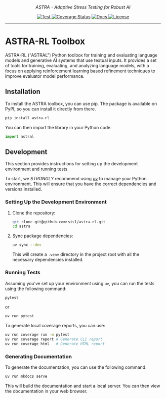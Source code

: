 <!-- <p align="center">
  <a href="https://github.com/duncaneddy/brahe/"><img src="https://raw.githubusercontent.com/duncaneddy/brahe/main/docs/pages/assets/logo-gold.png" alt="Brahe"></a>
</p> -->
<p align="center">
    <em>ASTRA - Adaptive Stress Testing for Robust AI</em>
</p>
<p align="center">
<a href="https://github.com/sisl/astra-rl/actions/workflows/ci.yml" target="_blank">
    <img src="https://github.com/sisl/astra-rl/actions/workflows/ci.yml/badge.svg" alt="Test">
</a>
<a href='https://coveralls.io/github/sisl/astra-rl?branch=main'><img src='https://coveralls.io/repos/github/sisl/astra-rl/badge.svg?branch=main' alt='Coverage Status' /></a>
<a href="https://sisl.github.io/astra-rl/index.html" target="_blank">
    <img src="https://img.shields.io/badge/docs-latest-blue.svg" alt="Docs">
</a>
<a href="https://github.com/sisl/astra-rl/blob/main/LICENSE" target="_blank">
    <img src="https://img.shields.io/badge/License-MIT-green.svg", alt="License">
</a>
</p>

----

# ASTRA-RL Toolbox

ASTRA-RL ("ASTRAL") Python toolbox for training and evaluating language models and generative AI systems that
use textual inputs. It provides a set of tools for training, evaluating, and analyzing
language models, with a focus on applying reinforcement learning based refinement techniques
to improve evaluator model performance.

## Installation

To install the ASTRA toolbox, you can use pip. The package is available on PyPI, so you can install it directly from there.

```bash
pip install astra-rl
```

You can then import the library in your Python code:

```python
import astral
```

## Development

This section provides instructions for setting up the development environment and running tests.

To start, we _STRONGLY_ recommend using [uv](https://docs.astral.sh/uv/) to manage your Python environment. This will ensure that you have the correct dependencies and versions installed.

### Setting Up the Development Environment

1. Clone the repository:

   ```bash
   git clone git@github.com:sisl/astra-rl.git
   cd astra
   ```

1. Sync package dependencies:

   ```bash
   uv sync --dev
   ```

   This will create a `.venv` directory in the project root with all the necessary dependencies installed.


### Running Tests

Assuming you've set up your environment using `uv`, you can run the tests using the following command:

```bash
pytest
```

or 

```bash
uv run pytest
```

To generate local coverage reports, you can use:

```bash
uv run coverage run -m pytest
uv run coverage report # Generate CLI report
uv run coverage html   # Generate HTML report
```

### Generating Documentation

To generate the documentation, you can use the following command:

```bash
uv run mkdocs serve
```

This will build the documentation and start a local server. You can then view the documentation in your web browser.